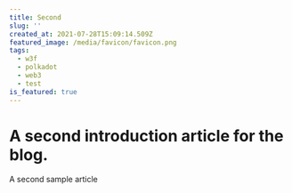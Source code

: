```yaml
---
title: Second
slug: ''
created_at: 2021-07-28T15:09:14.509Z
featured_image: /media/favicon/favicon.png
tags:
  - w3f
  - polkadot
  - web3
  - test
is_featured: true
---
```

# A second introduction article for the blog.

A second sample article
